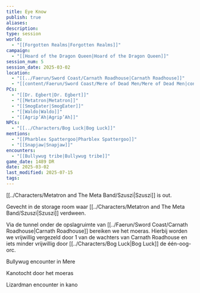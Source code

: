 ```yaml
---
title: Eye Know
publish: true
aliases: 
description: 
type: session
world:
  - "[[Forgotten Realms|Forgotten Realms]]"
campaign:
  - "[[Hoard of the Dragon Queen|Hoard of the Dragon Queen]]"
session_num: 5
session_date: 2025-03-02
location:
  - "[[../Faerun/Sword Coast/Carnath Roadhouse|Carnath Roadhouse]]"
  - "[[content/Faerun/Sword Coast/Mere of Dead Men/Mere of Dead Men|content/Faerun/Sword Coast/Mere of Dead Men/Mere of Dead Men]]"
PCs:
  - "[[Dr. Egbert|Dr. Egbert]]"
  - "[[Metatron|Metatron]]"
  - "[[SmogEater|SmogEater]]"
  - "[[Waldo|Waldo]]"
  - "[[Agrip’Ah|Agrip’Ah]]"
NPCs:
  - "[[../Characters/Bog Luck|Bog Luck]]"
mentions:
  - "[[Pharblex Spattergoo|Pharblex Spattergoo]]"
  - "[[Snapjaw|Snapjaw]]"
encounters:
  - "[[Bullywug tribe|Bullywug tribe]]"
game_date: 1489 DR
date: 2025-03-02
last_modified: 2025-07-15
tags: 
---
```


[[../Characters/Metatron and The Meta Band/Szuszi|Szuszi]] is out.

Gevecht in de storage room waar [[../Characters/Metatron and The Meta Band/Szuszi|Szuszi]] verdween.

Via de tunnel onder de opslagruimte van [[../Faerun/Sword Coast/Carnath Roadhouse|Carnath Roadhouse]] bereiken we het moeras. Hierbij worden we vrijwillig vergezeld door 1 van de wachters van Carnath Roadhouse en iets minder vrijwillig door [[../Characters/Bog Luck|Bog Luck]] de één-oog-orc. 

Bullywug encounter in Mere

Kanotocht door het moeras

Lizardman encounter in kano
